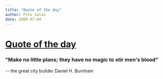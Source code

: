 ```yaml
---
title: "Quote of the day"
author: Pito Salas
date: 2008-07-04
---
```

# [Quote of the day](None)




### "Make no little plans; they have no magic to stir men's blood"

-- the great city builder Daniel H. Burnham


